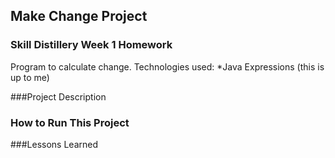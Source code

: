 ## Make Change Project

### Skill Distillery Week 1 Homework

Program to calculate change. 
Technologies used:
*Java Expressions (this is up to me)

###Project Description

### How to Run This Project


###Lessons Learned


